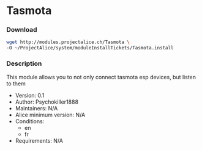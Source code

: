 # Tasmota

### Download
```bash
wget http://modules.projectalice.ch/Tasmota \
-O ~/ProjectAlice/system/moduleInstallTickets/Tasmota.install
```

### Description
This module allows you to not only connect tasmota esp devices, but listen to them

- Version: 0.1
- Author: Psychokiller1888
- Maintainers: N/A
- Alice minimum version: N/A
- Conditions:
  - en
  - fr
- Requirements: N/A
